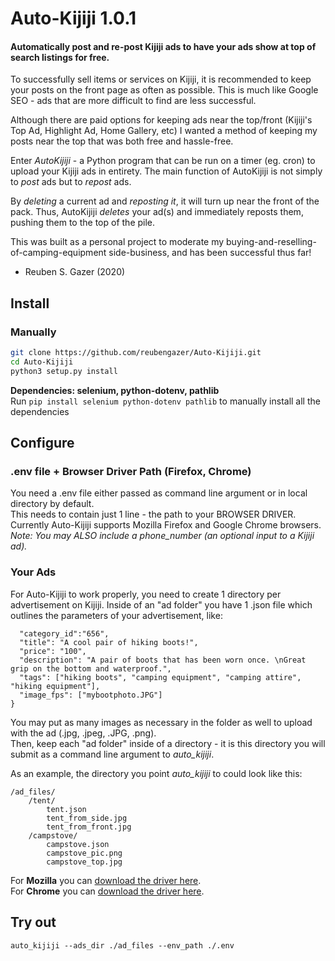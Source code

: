 # Auto-Kijiji 1.0.1
#### Automatically post and re-post Kijiji ads to have your ads show at top of search listings for free.

To successfully sell items or services on Kijiji, it is recommended to keep your posts on the front page as often as possible.
This is much like Google SEO - ads that are more difficult to find are less successful.

Although there are paid options for keeping ads near the top/front (Kijiji's Top Ad, Highlight Ad, Home Gallery, etc) 
I wanted a method of keeping my posts near the top that was both free and hassle-free.

Enter _AutoKijiji_ - a Python program that can be run on a timer (eg. cron) to upload your Kijiji ads in entirety. 
The main function of AutoKijiji is not simply to _post_ ads but to _repost_ ads.

By _deleting_ a current ad and _reposting it_, it will turn up near the front of the pack. 
Thus, AutoKijiji _deletes_ your ad(s) and immediately reposts them, pushing them to the top of the pile.

This was built as a personal project to moderate my buying-and-reselling-of-camping-equipment side-business, and has been successful thus far!

- Reuben S. Gazer (2020)

## Install
### Manually
   ```bash
   git clone https://github.com/reubengazer/Auto-Kijiji.git
   cd Auto-Kijiji
   python3 setup.py install
   ```
**Dependencies: selenium, python-dotenv, pathlib**  
Run `pip install selenium python-dotenv pathlib` to manually install all the dependencies

## Configure
### .env file + Browser Driver Path (Firefox, Chrome)  
You need a .env file either passed as command line argument or in local directory by default.    
This needs to contain just 1 line - the path to your BROWSER DRIVER.  
Currently Auto-Kijiji supports Mozilla Firefox and Google Chrome browsers.   
_Note: You may ALSO include a phone_number (an optional input to a Kijiji ad)._

### Your Ads
For Auto-Kijiji to work properly, you need to create 1 directory per advertisement on Kijiji. 
Inside of an "ad folder" you have 1 .json file which outlines the parameters of your advertisement, like:

```{
  "category_id":"656",
  "title": "A cool pair of hiking boots!",
  "price": "100",
  "description": "A pair of boots that has been worn once. \nGreat grip on the bottom and waterproof.",
  "tags": ["hiking boots", "camping equipment", "camping attire", "hiking equipment"],
  "image_fps": ["mybootphoto.JPG"]
}
```
You may put as many images as necessary in the folder as well to upload with the ad (.jpg, .jpeg, .JPG, .png).  
Then, keep each "ad folder" inside of a directory - it is this directory you will submit as a command line argument to *auto_kijiji*.  

As an example, the directory you point *auto_kijiji* to could look like this:
```
/ad_files/
    /tent/
        tent.json
        tent_from_side.jpg
        tent_from_front.jpg
    /campstove/
        campstove.json
        campstove_pic.png
        campstove_top.jpg
```    
  
For **Mozilla** you can [download the driver here](https://github.com/mozilla/geckodriver/releases).  
For **Chrome** you can [download the driver here](https://chromedriver.chromium.org/downloads).   

## Try out
`auto_kijiji --ads_dir ./ad_files --env_path ./.env `